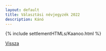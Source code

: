 ```yaml
---
layout: default
title: Választási névjegyzék 2022
description: Kánó
---
```


{% include settlementHTMLs/Kaanoo.html %}

[Vissza](./)